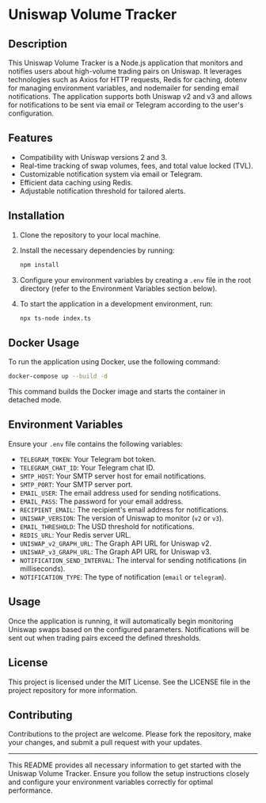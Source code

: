 # Uniswap Volume Tracker

## Description

This Uniswap Volume Tracker is a Node.js application that monitors and notifies users about high-volume trading pairs on Uniswap. It leverages technologies such as Axios for HTTP requests, Redis for caching, dotenv for managing environment variables, and nodemailer for sending email notifications. The application supports both Uniswap v2 and v3 and allows for notifications to be sent via email or Telegram according to the user's configuration.

## Features

- Compatibility with Uniswap versions 2 and 3.
- Real-time tracking of swap volumes, fees, and total value locked (TVL).
- Customizable notification system via email or Telegram.
- Efficient data caching using Redis.
- Adjustable notification threshold for tailored alerts.

## Installation

1. Clone the repository to your local machine.
2. Install the necessary dependencies by running:

   ```bash
   npm install
   ```
3. Configure your environment variables by creating a `.env` file in the root directory (refer to the Environment Variables section below).
4. To start the application in a development environment, run:

   ```bash
   npx ts-node index.ts
   ```

## Docker Usage

To run the application using Docker, use the following command:

```bash
docker-compose up --build -d
```

This command builds the Docker image and starts the container in detached mode.

## Environment Variables

Ensure your `.env` file contains the following variables:

- `TELEGRAM_TOKEN`: Your Telegram bot token.
- `TELEGRAM_CHAT_ID`: Your Telegram chat ID.
- `SMTP_HOST`: Your SMTP server host for email notifications.
- `SMTP_PORT`: Your SMTP server port.
- `EMAIL_USER`: The email address used for sending notifications.
- `EMAIL_PASS`: The password for your email address.
- `RECIPIENT_EMAIL`: The recipient's email address for notifications.
- `UNISWAP_VERSION`: The version of Uniswap to monitor (`v2` or `v3`).
- `EMAIL_THRESHOLD`: The USD threshold for notifications.
- `REDIS_URL`: Your Redis server URL.
- `UNISWAP_v2_GRAPH_URL`: The Graph API URL for Uniswap v2.
- `UNISWAP_v3_GRAPH_URL`: The Graph API URL for Uniswap v3.
- `NOTIFICATION_SEND_INTERVAL`: The interval for sending notifications (in milliseconds).
- `NOTIFICATION_TYPE`: The type of notification (`email` or `telegram`).

## Usage

Once the application is running, it will automatically begin monitoring Uniswap swaps based on the configured parameters. Notifications will be sent out when trading pairs exceed the defined thresholds.

## License

This project is licensed under the MIT License. See the LICENSE file in the project repository for more information.

## Contributing

Contributions to the project are welcome. Please fork the repository, make your changes, and submit a pull request with your updates.

---

This README provides all necessary information to get started with the Uniswap Volume Tracker. Ensure you follow the setup instructions closely and configure your environment variables correctly for optimal performance.
